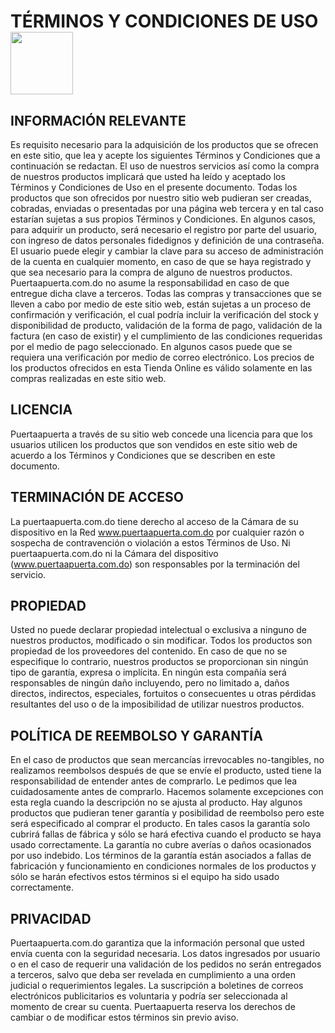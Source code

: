 # TÉRMINOS Y CONDICIONES DE USO <img src="http://localhost:8080/images/logo4.png" width="100" display="inline">


## INFORMACIÓN RELEVANTE
Es requisito necesario para la adquisición de los productos que se ofrecen en este sitio, que lea y acepte los siguientes Términos y Condiciones que a continuación se redactan. El uso de nuestros servicios así como la compra de nuestros productos implicará que usted ha leído y aceptado los Términos y Condiciones de Uso en el presente documento. Todas los productos que son ofrecidos por nuestro sitio web pudieran ser creadas, cobradas, enviadas o presentadas por una página web tercera y en tal caso estarían sujetas a sus propios Términos y Condiciones. En algunos casos, para adquirir un producto, será necesario el registro por parte del usuario, con ingreso de datos personales fidedignos y definición de una contraseña.
El usuario puede elegir y cambiar la clave para su acceso de administración de la cuenta en cualquier momento, en caso de que se haya registrado y que sea necesario para la compra de alguno de nuestros productos. Puertaapuerta.com.do no asume la responsabilidad en caso de que entregue dicha clave a terceros.
Todas las compras y transacciones que se lleven a cabo por medio de este sitio web, están sujetas a un proceso de confirmación y verificación, el cual podría incluir la verificación del stock y disponibilidad de producto, validación de la forma de pago, validación de la factura (en caso de existir) y el cumplimiento de las condiciones requeridas por el medio de pago seleccionado. En algunos casos puede que se requiera una verificación por medio de correo electrónico.
Los precios de los productos ofrecidos en esta Tienda Online es válido solamente en las compras realizadas en este sitio web.


## LICENCIA
Puertaapuerta a través de su sitio web concede una licencia para que los usuarios utilicen los productos que son vendidos en este sitio web de acuerdo a los Términos y Condiciones que se describen en este documento.


## TERMINACIÓN DE ACCESO
La puertaapuerta.com.do tiene derecho al acceso de la Cámara de su dispositivo en la Red www.puertaapuerta.com.do por cualquier razón o sospecha de contravención o violación a estos Términos de Uso. Ni puertaapuerta.com.do ni la Cámara del dispositivo (www.puertaapuerta.com.do) son responsables por la terminación del servicio.


## PROPIEDAD
Usted no puede declarar propiedad intelectual o exclusiva a ninguno de nuestros productos, modificado o sin modificar. Todos los productos son propiedad de los proveedores del contenido. En caso de que no se especifique lo contrario, nuestros productos se proporcionan sin ningún tipo de garantía, expresa o implícita. En ningún esta compañía será responsables de ningún daño incluyendo, pero no limitado a, daños directos, indirectos, especiales, fortuitos o consecuentes u otras pérdidas resultantes del uso o de la imposibilidad de utilizar nuestros productos.


## POLÍTICA DE REEMBOLSO Y GARANTÍA
En el caso de productos que sean mercancías irrevocables no-tangibles, no realizamos reembolsos después de que se envíe el producto, usted tiene la responsabilidad de entender antes de comprarlo. Le pedimos que lea cuidadosamente antes de comprarlo. Hacemos solamente excepciones con esta regla cuando la descripción no se ajusta al producto. Hay algunos productos que pudieran tener garantía y posibilidad de reembolso pero este será especificado al comprar el producto. En tales casos la garantía solo cubrirá fallas de fábrica y sólo se hará efectiva cuando el producto se haya usado correctamente. La garantía no cubre averías o daños ocasionados por uso indebido. Los términos de la garantía están asociados a fallas de fabricación y funcionamiento en condiciones normales de los productos y sólo se harán efectivos estos términos si el equipo ha sido usado correctamente. 


## PRIVACIDAD
Puertaapuerta.com.do garantiza que la información personal que usted envía cuenta con la seguridad necesaria. Los datos ingresados por usuario o en el caso de requerir una validación de los pedidos no serán entregados a terceros, salvo que deba ser revelada en cumplimiento a una orden judicial o requerimientos legales.
La suscripción a boletines de correos electrónicos publicitarios es voluntaria y podría ser seleccionada al momento de crear su cuenta.
Puertaapuerta reserva los derechos de cambiar o de modificar estos términos sin previo aviso.
